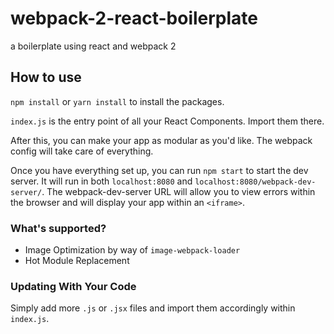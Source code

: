 # webpack-2-react-boilerplate
a boilerplate using react and webpack 2

## How to use
`npm install` or `yarn install` to install the packages.

`index.js` is the entry point of all your React Components. Import them there.

After this, you can make your app as modular as you'd like. The webpack config will take care of everything.

Once you have everything set up, you can run `npm start` to start the dev server. It will run in both `localhost:8080` and `localhost:8080/webpack-dev-server/`. The webpack-dev-server URL will allow you to view errors within the browser and will display your app within an `<iframe>`.


### What's supported?
* Image Optimization by way of `image-webpack-loader`
* Hot Module Replacement

### Updating With Your Code
Simply add more `.js` or `.jsx` files and import them accordingly within `index.js`.
